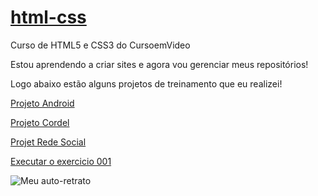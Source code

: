 # <a href="https://github.com/Wellyson-Alcantara/html-css">html-css</a> 
 Curso de HTML5 e CSS3 do CursoemVideo

 Estou aprendendo a criar sites e agora vou gerenciar meus repositórios!

 Logo abaixo estão alguns projetos de treinamento que eu realizei! 

<a href="https://github.com/Wellyson-Alcantara/projeto-android">Projeto Android </a>

<a href="https://github.com/Wellyson-Alcantara/projeto-cordel"> Projeto Cordel </a>

<a href="https://github.com/Wellyson-Alcantara/projeto-android"> Projet Rede Social </a>

<a href="https://wellyson-alcantara.github.io/html-css/exercicios/ex001/index.html"> Executar o exercicio 001 </a>

<img src="../foto-wellyson.jpg" alt="Meu auto-retrato">